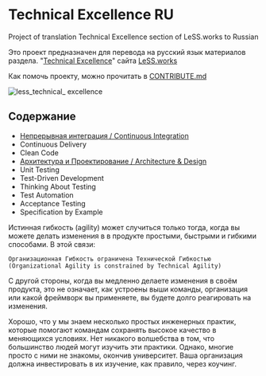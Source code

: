 # Technical Excellence RU
Project of translation Technical Excellence section of LeSS.works to Russian

Это проект предназначен для перевода на русский язык материалов раздела.
"[Technical Excellence](https://less.works/less/technical-excellence/index.html)" сайта [LeSS.works](https://less.works)

Как помочь проекту, можно прочитать в [CONTRIBUTE.md](CONTRIBUTE.md)

![less_technical_
excellence](https://less.works/img/technical-excellence/xtechnical-excellence-overview.png.pagespeed.ic.SpWvIkJ3jo.webp)

## Содержание
- [Непрерывная интеграция / Continuous Integration](continuous-integration.ru.md)
- Continuous Delivery
- Clean Code
- [Архитектура и Проектирование / Architecture & Design](architecture-and-design.ru.md)
- Unit Testing
- Test-Driven Development
- Thinking About Testing
- Test Automation
- Acceptance Testing
- Specification by Example

Истинная гибкость (agility) может случиться только тогда, когда вы можете делать изменения в в продукте простыми, быстрыми и
гибкими способами. В этой связи:

```
Организационная Гибкость ограничена Технической Гибкостью
(Organizational Agility is constrained by Technical Agility)
```

С другой стороны, когда вы медленно делаете изменения в своём продукта, это не означает, как устроены выши команды,
организация или какой фреймворк вы применяете, вы будете долго реагировать на изменения.

Хорошо, что у мы знаем несколько простых инженерных практик, которые помогают командам сохранять высокое качество в
меняющихся условиях. Нет никакого волшебства в том, что большинство людей могут изучить эти практики. Однако, многие просто
с ними не знакомы, окончив университет. Ваша организация должна инвестировать в их изучение, как правило, через коучинг.

